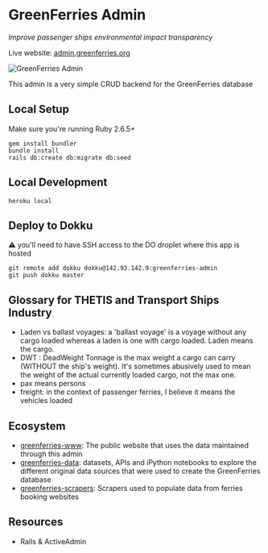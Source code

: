 # GreenFerries Admin

*Improve passenger ships environmental impact transparency*

Live website: [admin.greenferries.org](http://admin.greenferries.org)

![GreenFerries Admin](https://i.imgur.com/1lznLmP.png)

This admin is a very simple CRUD backend for the GreenFerries database

## Local Setup

Make sure you're running Ruby 2.6.5+

```
gem install bundler
bundle install
rails db:create db:migrate db:seed
```

## Local Development

```
heroku local
```

## Deploy to Dokku

⚠️ you'll need to have SSH access to the DO droplet where this app is hosted

```
git remote add dokku dokku@142.93.142.9:greenferries-admin
git push dokku master
```

## Glossary for THETIS and Transport Ships Industry

- Laden vs ballast voyages: a 'ballast voyage' is a voyage without any cargo
loaded whereas a laden is one with cargo loaded. Laden means the cargo.
- DWT : DeadWeight Tonnage is the max weight a cargo can carry (WITHOUT the
ship's weight). It's sometimes abusively used to mean the weight of the actual
currently loaded cargo, not the max one.
- pax means persons
- freight: in the context of passenger ferries, I believe it means the vehicles
loaded

## Ecosystem

- [greenferries-www](https://github.com/greenferries/greenferries-www): The
public website that uses the data maintained through this admin
- [greenferries-data](https://github.com/greenferries/greenferries-data):
datasets, APIs and iPython notebooks to explore the different original data
sources that were used to create the GreenFerries database
- [greenferries-scrapers](https://github.com/greenferries/greenferries-scrapers):
Scrapers used to populate data from ferries booking websites

## Resources

- Rails & ActiveAdmin
